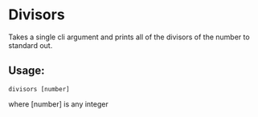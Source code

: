 # Divisors

Takes a single cli argument and prints
all of the divisors of the number to
standard out.

## Usage:

	divisors [number]

where [number] is any integer
